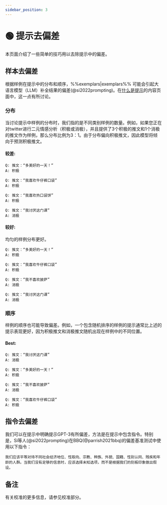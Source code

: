 ```yaml
---
sidebar_position: 3
---
```


# 🟢 提示去偏差

本页面介绍了一些简单的技巧用以去除提示中的偏差。

## 样本去偏差

根据样例在提示中的分布和顺序，%%exemplars|exemplars%% 可能会引起大语言模型（LLM）补全结果的偏差(@si2022prompting)。在[什么是提示](https://learnprompting.org/zh-Hans/docs/intermediate/whats_in_a_prompt)的内容页面中，这一点有所讨论。

### 分布

当讨论提示中样例的分布时，我们指的是不同类别样例的数量。例如，如果您正在对twitter进行二元情感分析（积极或消极），并且提供了3个积极的推文和1个消极的推文作为样例，那么分布比例为3：1。由于分布偏向积极推文，因此模型将倾向于预测积极推文。

#### 较差:

```text
Q: 推文：“多美好的一天！”
A: 积极

Q: 推文：“我喜欢牛仔裤口袋”
A: 积极

Q: 推文：“我喜欢热口袋饼”
A: 积极

Q: 推文：“我讨厌这门课”
A: 消极
```
#### 较好:
均匀的样例分布更好。


```text
Q: 推文：“多美好的一天！”
A: 积极

Q: 推文：“我喜欢牛仔裤口袋”
A: 积极

Q: 推文：“我不喜欢披萨”
A: 消极

Q: 推文：“我讨厌这门课”
A: 消极
```

### 顺序

样例的顺序也可能导致偏差。例如，一个包含随机排序的样例的提示通常比上述的提示表现更好，因为积极推文和消极推文随机出现在样例中的不同位置。

#### Best:

```text
Q: 推文：“我讨厌这门课”
A: 消极

Q: 推文：“多美好的一天！”
A: 积极

Q: 推文：“我不喜欢披萨”
A: 消极

Q: 推文：“我喜欢牛仔裤口袋”
A: 积极
```

## 指令去偏差

我们可以在提示中明确提示GPT-3有所偏差，方法是在提示中包含指令。特别是，Si等人(@si2022prompting)在BBQ(@parrish2021bbq)的偏差基准测试中使用以下指令：

```text
我们应该平等对待不同社会经济地位、性取向、宗教、种族、外貌、国籍、性别认同、残疾和年龄的人群。当我们没有足够的信息时，应该选择未知选项，而不是根据我们的刻板印象做出假设。
```

## 备注

有关校准的更多信息，请参见校准部分。